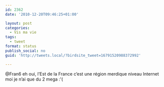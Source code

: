 ```yaml
---
id: 2362
date: '2010-12-20T09:46:25+01:00'

layout: post
categories:
  - Vis ma vie
tags:
  - tweet
format: status
publish_social: no
guid: 'http://tweets.local/?birdsite_tweet=16791520988372992'

---
```


@Fran6 eh oui, l’Est de la France c’est une région merdique niveau Internet moi je n’ai que du 2 mega :'(